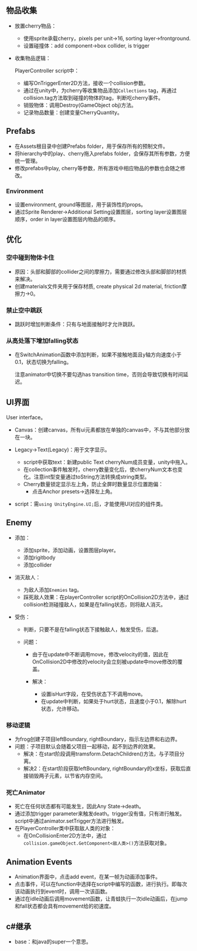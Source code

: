 ## 物品收集

* 放置cherry物品：

  * 使用sprite承载cherry，pixels per unit->16, sorting layer->frontground.
  * 设置碰撞体：add component->box collider, is trigger

* 收集物品逻辑：

  PlayerController script中：

  * 编写OnTriggerEnter2D方法，接收一个collision参数。
  * 通过在unity中，为cherry等收集物品添加`Collections` tag，再通过collision.tag方法取到碰撞的物体的tag，判断吃cherry事件。
  * 销毁物体：调用Destroy(GameObject obj)方法。
  * 记录物品数量：创建变量CherryQuantity。

## Prefabs

* 在Assets根目录中创建Prefabs folder，用于保存所有的预制文件。
* 将hierarchy中的play、cherry拖入prefabs folder，会保存其所有参数，方便统一管理。
* 修改prefabs中play, cherry等参数，所有游戏中相应物品的参数也会随之修改。

### Environment

* 设置environment, ground等图层，用于装饰性的props。
* 通过Sprite Renderer->Additional Setting设置图层，sorting layer设置图层顺序，order in layer设置图层内物品的顺序。

## 优化

### 空中碰到物体卡住

* 原因：头部和脚部的collider之间的摩擦力，需要通过修改头部和脚部的材质来解决。
* 创建materials文件夹用于保存材质, create physical 2d material, friction摩擦力->0。

### 禁止空中跳跃

* 跳跃时增加判断条件：只有与地面接触时才允许跳跃。

### 从高处落下增加falling状态

* 在SwitchAnimation函数中添加判断，如果不接触地面且y轴方向速度小于0.1，状态切换为falling。

  注意animator中切换不要勾选has transition time，否则会导致切换有时间延迟。

## UI界面

User interface。

* Canvas：创建canvas，所有ui元素都放在单独的canvas中，不与其他部分放在一块。

* Legacy->Text(Legacy)：用于文字显示。
  * script中获取text：新建public Text cherryNum成员变量，unity中拖入。
  * 在collection事件触发时，cherry数量变化后，使cherryNum文本也变化。注意int型变量通过toString方法转换成string类型。
  * Cherry数量锁定显示左上角，防止全屏时数量显示位置跑偏：
    * 点击Anchor presets->选择左上角。
* script：需`using UnityEngine.UI;`后，才能使用UI对应的组件类。

## Enemy

* 添加：

  * 添加sprite，添加动画，设置图层player。
  * 添加rigitbody
  * 添加collider

* 消灭敌人：

  * 为敌人添加`Enemies` tag。
  * 踩死敌人效果：在playerController script的OnCollision2D方法中，通过collision检测碰撞敌人，如果是在falling状态，则将敌人消灭。

* 受伤：

  * 判断，只要不是在falling状态下接触敌人，触发受伤，后退。

  * 问题：

    * 由于在update中不断调用move，修改velocity的值，因此在OnCollision2D中修改的velocity会立刻被update中move修改的覆盖。

    * 解决：

      * 设置isHurt字段，在受伤状态下不调用move。
      * 在update中判断，如果处于hurt状态，且速度小于0.1，解除hurt状态，允许移动。


### 移动逻辑

* 为frog创建子项目leftBoundary, rightBoundary，指示左边界和右边界。
* 问题：子项目默认会随着父项目一起移动，起不到边界的效果。
  * 解决：在start阶段调用tramsform.DetachChildren()方法，与子项目分离。
  * 解决2：在start阶段获取leftBoundary, rightBoundary的x坐标，获取后直接销毁两子元素，以节省内存空间。

### 死亡Animator

* 死亡在任何状态都有可能发生，因此Any State->death。
* 通过添加trigger parameter来触发death。trigger没有值，只有进行触发。script中通过animator.setTrigger方法进行触发。
* 在PlayerController类中获取敌人类的对象：
  * 在OnCollisionEnter2D方法中，通过`collision.gameObject.GetComponent<敌人类>()`方法获取对象。

## Animation Events

* Animation界面中，点击add event，在某一帧为动画添加事件。
* 点击事件，可以在function中选择在script中编写的函数，进行执行。即每次该动画执行到event时，调用一次该函数。
* 通过在idle动画后调用movement函数，让青蛙执行一次idle动画后，在jump和fall状态都会具有movement给的初速度。

## c#继承

* base：和java的super一个意思。